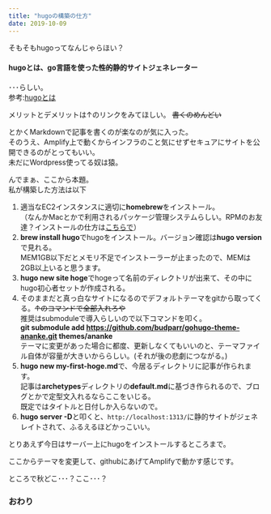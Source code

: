 ```yaml
---
title: "hugoの構築の仕方"
date: 2019-10-09
---
```


そもそもhugoってなんじゃらほい？

#### hugoとは、go言語を使った~~性的~~静的サイトジェネレーター  
･･･らしい。  
参考:[hugoとは](http://www.study-hugo.com/basic/whats-hugo/)

メリットとデメリットは↑のリンクをみてほしい。
~~書くのめんどい~~

とかくMarkdownで記事を書くのが楽なのが気に入った。  
そのうえ、Amplify上で動くからインフラのこと気にせずセキュアにサイトを公開できるのがとってもいい。  
未だにWordpress使ってる奴は猿。

んでまぁ、ここから本題。  
私が構築した方法は以下

1. 適当なEC2インスタンスに適切に**homebrew**をインストール。  
（なんかMacとかで利用されるパッケージ管理システムらしい。RPMのお友達？インストールの仕方は[こちらで](https://qiita.com/omega999/items/6f65217b81ad3fffe7e6)）
2. **brew install hugo**でhugoをインストール。バージョン確認は**hugo version**で見れる。  
MEM1GB以下だとメモリ不足でインストーラーが止まったので、MEMは2GB以上いると思うます。　
3. **hugo new site hoge**でhogeって名前のディレクトリが出来て、その中にhugo初心者セットが作成される。
4. そのままだと真っ白なサイトになるのでデフォルトテーマをgitから取ってくる。~~↑のコマンドで全部入れろや~~  
推奨はsubmoduleで導入らしいので以下コマンドを叩く。  
**git submodule add https://github.com/budparr/gohugo-theme-ananke.git themes/ananke**  
テーマに変更があった場合に都度、更新しなくてもいいのと、テーマファイル自体が容量が大きいかららしい。(それが後の悲劇につながる。)
5. **hugo new my-first-hoge.md**で、今居るディレクトリに記事が作られます。  
記事は**archetypes**ディレクトリの**default.md**に基づき作られるので、ブログとかで定型文入れるならここをいじる。  
既定ではタイトルと日付しか入らないので。
6. **hugo server -D**と叩くと、`http://localhost:1313/`に静的サイトがジェネレイトされて、ふるえるほどかっこいい。

とりあえず今日はサーバー上にhugoをインストールするところまで。

ここからテーマを変更して、githubにあげてAmplifyで動かす感じです。

ところで秋どこ･･･？ここ･･･？

### おわり